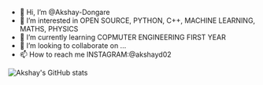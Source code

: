 - 👋 Hi, I’m @Akshay-Dongare
- 👀 I’m interested in OPEN SOURCE, PYTHON, C++, MACHINE LEARNING, MATHS, PHYSICS
- 🌱 I’m currently learning COPMUTER ENGINEERING FIRST YEAR
- 💞️ I’m looking to collaborate on ...
- 📫 How to reach me INSTAGRAM:@akshayd02
<!---
Akshay-Dongare/Akshay-Dongare is a ✨ special ✨ repository because its `README.md` (this file) appears on your GitHub profile.
You can click the Preview link to take a look at your changes.
--->
![Akshay's GitHub stats](https://github-readme-stats.vercel.app/api?username=Akshay-Dongare&show_icons=true&theme=blue-green)
